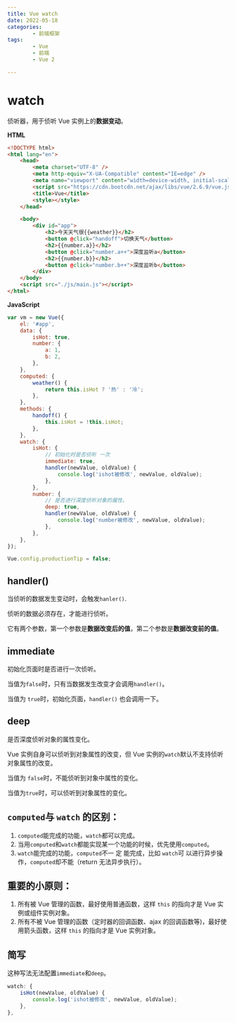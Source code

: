 ```yaml
---
title: Vue watch
date: 2022-05-18
categories:
        - 前端框架
tags:
        - Vue
        - 前端
        - Vue 2

---
```


# watch

侦听器，用于侦听 Vue 实例上的**数据变动**。

**HTML**

```html
<!DOCTYPE html>
<html lang="en">
	<head>
		<meta charset="UTF-8" />
		<meta http-equiv="X-UA-Compatible" content="IE=edge" />
		<meta name="viewport" content="width=device-width, initial-scale=1.0" />
		<script src="https://cdn.bootcdn.net/ajax/libs/vue/2.6.9/vue.js"></script>
		<title>Vue</title>
		<style></style>
	</head>

	<body>
		<div id="app">
			<h2>今天天气很{{weather}}</h2>
			<button @click="handoff">切换天气</button>
			<h2>{{number.a}}</h2>
			<button @click="number.a++">深度监听a</button>
			<h2>{{number.b}}</h2>
			<button @click="number.b++">深度监听b</button>
		</div>
	</body>
	<script src="./js/main.js"></script>
</html>
```

**JavaScript**

```js
var vm = new Vue({
	el: '#app',
	data: {
		isHot: true,
		number: {
			a: 1,
			b: 2,
		},
	},
	computed: {
		weather() {
			return this.isHot ? '热' : '冷';
		},
	},
	methods: {
		handoff() {
			this.isHot = !this.isHot;
		},
	},
	watch: {
		isHot: {
			// 初始化时是否侦听 一次
			immediate: true,
			handler(newValue, oldValue) {
				console.log('ishot被修改', newValue, oldValue);
			},
		},
		number: {
			// 是否进行深度侦听对象的属性。
			deep: true,
			handler(newValue, oldValue) {
				console.log('number被修改', newValue, oldValue);
			},
		},
	},
});

Vue.config.productionTip = false;
```

## handler()

当侦听的数据发生变动时，会触发`hanler()`.

侦听的数据必须存在，才能进行侦听。

它有两个参数，第一个参数是**数据改变后的值**，第二个参数是**数据改变前的值**。

## immediate

初始化页面时是否进行一次侦听。

当值为`false`时，只有当数据发生改变才会调用`handler()`。

当值为 `true`时，初始化页面，`handler()` 也会调用一下。

## deep

是否深度侦听对象的属性变化。

Vue 实例自身可以侦听到对象属性的改变，但 Vue 实例的`watch`默认不支持侦听对象属性的改变。

当值为 `false`时，不能侦听到对象中属性的变化。

当值为`true`时，可以侦听到对象属性的变化。

## `computed`与 `watch` 的区别：

1. `computed`能完成的功能，`watch`都可以完成。
1. 当用`computed`和`watch`都能实现某一个功能的时候，优先使用`computed`。
1. `watch`能完成的功能，`computed`不一 定 能完成，比如 `watch`可 以进行异步操作，`computed`却不能（return 无法异步执行）。

## 重要的小原则：

1. 所有被 Vue 管理的函数，最好使用普通函数，这样 `this` 的指向才是 Vue 实例或组件实例对象。
2. 所有不被 Vue 管理的函数（定时器的回调函数、ajax 的回调函数等)，最好使用箭头函数，这样 `this` 的指向才是 Vue 实例对象。

## 简写

这种写法无法配置`immediate`和`deep`。

```js
watch: {
    isHot(newValue, oldValue) {
        console.log('ishot被修改', newValue, oldValue);
    },
},
```
